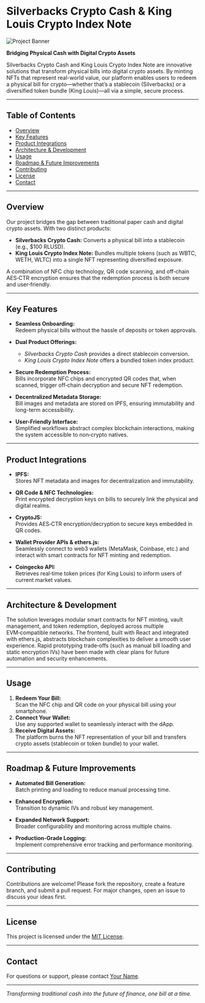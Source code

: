 # Silverbacks Crypto Cash & King Louis Crypto Index Note

![Project Banner](https://silverbacks.cash/wp-content/uploads/2025/03/Logo-2025-1.png)

**Bridging Physical Cash with Digital Crypto Assets**

Silverbacks Crypto Cash and King Louis Crypto Index Note are innovative solutions that transform physical bills into digital crypto assets. By minting NFTs that represent real-world value, our platform enables users to redeem a physical bill for crypto—whether that’s a stablecoin (Silverbacks) or a diversified token bundle (King Louis)—all via a simple, secure process.

---

## Table of Contents

- [Overview](#overview)
- [Key Features](#key-features)
- [Product Integrations](#product-integrations)
- [Architecture & Development](#architecture--development)
- [Usage](#usage)
- [Roadmap & Future Improvements](#roadmap--future-improvements)
- [Contributing](#contributing)
- [License](#license)
- [Contact](#contact)

---

## Overview

Our project bridges the gap between traditional paper cash and digital crypto assets. With two distinct products:
- **Silverbacks Crypto Cash:** Converts a physical bill into a stablecoin (e.g., $100 RLUSD).
- **King Louis Crypto Index Note:** Bundles multiple tokens (such as WBTC, WETH, WLTC) into a single NFT representing diversified exposure.

A combination of NFC chip technology, QR code scanning, and off‑chain AES‑CTR encryption ensures that the redemption process is both secure and user‑friendly.

---

## Key Features

- **Seamless Onboarding:**  
  Redeem physical bills without the hassle of deposits or token approvals.

- **Dual Product Offerings:**  
  - *Silverbacks Crypto Cash* provides a direct stablecoin conversion.  
  - *King Louis Crypto Index Note* offers a bundled token index product.

- **Secure Redemption Process:**  
  Bills incorporate NFC chips and encrypted QR codes that, when scanned, trigger off‑chain decryption and secure NFT redemption.

- **Decentralized Metadata Storage:**  
  Bill images and metadata are stored on IPFS, ensuring immutability and long-term accessibility.

- **User-Friendly Interface:**  
  Simplified workflows abstract complex blockchain interactions, making the system accessible to non‑crypto natives.

---

## Product Integrations

- **IPFS:**  
  Stores NFT metadata and images for decentralization and immutability.

- **QR Code & NFC Technologies:**  
  Print encrypted decryption keys on bills to securely link the physical and digital realms.

- **CryptoJS:**  
  Provides AES‑CTR encryption/decryption to secure keys embedded in QR codes.

- **Wallet Provider APIs & ethers.js:**  
  Seamlessly connect to web3 wallets (MetaMask, Coinbase, etc.) and interact with smart contracts for NFT minting and redemption.

- **Coingecko API:**  
  Retrieves real‑time token prices (for King Louis) to inform users of current market values.

---

## Architecture & Development

The solution leverages modular smart contracts for NFT minting, vault management, and token redemption, deployed across multiple EVM‑compatible networks. The frontend, built with React and integrated with ethers.js, abstracts blockchain complexities to deliver a smooth user experience. Rapid prototyping trade‑offs (such as manual bill loading and static encryption IVs) have been made with clear plans for future automation and security enhancements.

---

## Usage

1. **Redeem Your Bill:**  
   Scan the NFC chip and QR code on your physical bill using your smartphone.  
2. **Connect Your Wallet:**  
   Use any supported wallet to seamlessly interact with the dApp.  
3. **Receive Digital Assets:**  
   The platform burns the NFT representation of your bill and transfers crypto assets (stablecoin or token bundle) to your wallet.

---

## Roadmap & Future Improvements

- **Automated Bill Generation:**  
  Batch printing and loading to reduce manual processing time.

- **Enhanced Encryption:**  
  Transition to dynamic IVs and robust key management.

- **Expanded Network Support:**  
  Broader configurability and monitoring across multiple chains.

- **Production‑Grade Logging:**  
  Implement comprehensive error tracking and performance monitoring.

---

## Contributing

Contributions are welcome! Please fork the repository, create a feature branch, and submit a pull request. For major changes, open an issue to discuss your ideas first.

---

## License

This project is licensed under the [MIT License](LICENSE).

---

## Contact

For questions or support, please contact [Your Name](mailto:support@silverbacks.cash).

---

*Transforming traditional cash into the future of finance, one bill at a time.*
